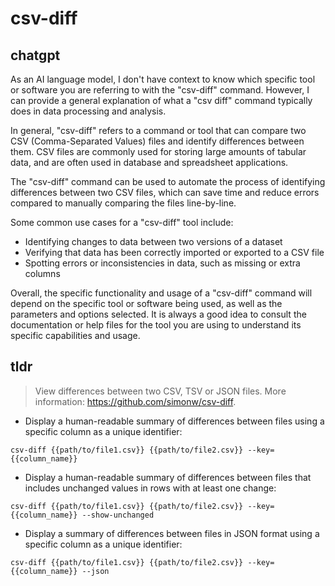 # csv-diff 
## chatgpt 
As an AI language model, I don't have context to know which specific tool or software you are referring to with the "csv-diff" command. However, I can provide a general explanation of what a "csv diff" command typically does in data processing and analysis.

In general, "csv-diff" refers to a command or tool that can compare two CSV (Comma-Separated Values) files and identify differences between them. CSV files are commonly used for storing large amounts of tabular data, and are often used in database and spreadsheet applications.

The "csv-diff" command can be used to automate the process of identifying differences between two CSV files, which can save time and reduce errors compared to manually comparing the files line-by-line.

Some common use cases for a "csv-diff" tool include:

- Identifying changes to data between two versions of a dataset
- Verifying that data has been correctly imported or exported to a CSV file
- Spotting errors or inconsistencies in data, such as missing or extra columns

Overall, the specific functionality and usage of a "csv-diff" command will depend on the specific tool or software being used, as well as the parameters and options selected. It is always a good idea to consult the documentation or help files for the tool you are using to understand its specific capabilities and usage. 

## tldr 
 
> View differences between two CSV, TSV or JSON files.
> More information: <https://github.com/simonw/csv-diff>.

- Display a human-readable summary of differences between files using a specific column as a unique identifier:

`csv-diff {{path/to/file1.csv}} {{path/to/file2.csv}} --key={{column_name}}`

- Display a human-readable summary of differences between files that includes unchanged values in rows with at least one change:

`csv-diff {{path/to/file1.csv}} {{path/to/file2.csv}} --key={{column_name}} --show-unchanged`

- Display a summary of differences between files in JSON format using a specific column as a unique identifier:

`csv-diff {{path/to/file1.csv}} {{path/to/file2.csv}} --key={{column_name}} --json`
